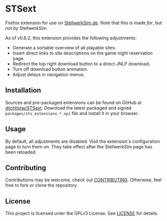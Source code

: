 # STSext

Firefox extension for use on [StellwerkSim.de][1].
Note that this is made *for*, but *not by* StellwerkSim.

As of v0.6.2, this extension provides the following adjustments:
 * Generate a sortable overview of all playable sites.
 * Insert direct links to site descriptions on the game night reservation page.
 * Redirect the top right download button to a direct JNLP download.
 * Turn off download button animation.
 * Adjust delays in navigation menus.

## Installation

Sources and pre-packaged extensions can be found on GitHub at [dlichtistw/STSext][2].
Download the latest packaged and signed `packages/sts_extensions-*.xpi` file and install it in your browser.

## Usage

By default, all adjustments are disabled.
Visit the extension's configuration page to turn them on.
They take effect after the StellwerkSim page has been reloaded.

## Contributing

Contributions may be welcome, check out [CONTRIBUTING](CONTRIBUTING.md).
Otherwise, feel free to fork or clone the repository.

## License

This project is licensed unter the GPLv3 License.
See [LICENSE](LICENSE) for details.

[1]: https://www.stellwerksim.de/
[2]: https://github.com/dlichtistw/STSext
